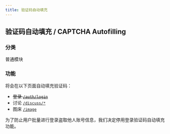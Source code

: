 ```yaml
---
title: 验证码自动填充
---
```


## 验证码自动填充 / CAPTCHA Autofilling

### 分类

普通模块

### 功能

将会在以下页面自动填充验证码：

- ~~登录 [`/auth/login`](https://www.luogu.com.cn/auth/login)~~
- 讨论 [`/discuss/*`](https://www.luogu.com.cn/discuss/lists)
- 图床 [`/image`](https://www.luogu.com.cn/image)

为了防止用户批量进行登录盗取他人账号信息，我们决定停用登录验证码自动填充功能。
